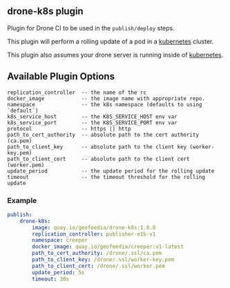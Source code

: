 ## drone-k8s plugin

Plugin for Drone CI to be used in the `publish/deploy` steps.

This plugin will perform a rolling update of a pod in a [kubernetes](http://kubernetes.io/) cluster. 

This plugin also assumes your drone server is running inside of [kubernetes](http://kubernetes.io/).

## Available Plugin Options

```no-highlight
replication_controller  -- the name of the rc
docker_image            -- the image name with appropriate repo.
namespace               -- the k8s namespace (defaults to using `default`)
k8s_service_host        -- the K8S_SERVICE_HOST env var
k8s_service_port        -- the K8S_SERVICE_PORT env var
protocol                -- https || http
path_to_cert_authority  -- absolute path to the cert authority (ca.pem)
path_to_client_key      -- absolute path to the client key (worker-key.pem)
path_to_client_cert     -- absolute path to the client cert (worker.pem)
update_period           -- the update period for the rolling update
timeout                 -- the timeout threshold for the rolling update
```

### Example
```yaml
publish: 
    drone-k8s:
        image: quay.io/geofeedia/drone-k8s:1.0.0
        replication_controller: publisher-e1b-v1
        namespace: creeper
        docker_image: quay.io/geofeedia/creeper:v1-latest
        path_to_cert_authority: /drone/.ssl/ca.pem
        path_to_client_key: /drone/.ssl/worker-key.pem
        path_to_client_cert: /drone/.ssl/worker.pem
        update_period: 5s
        timeout: 30s
```
